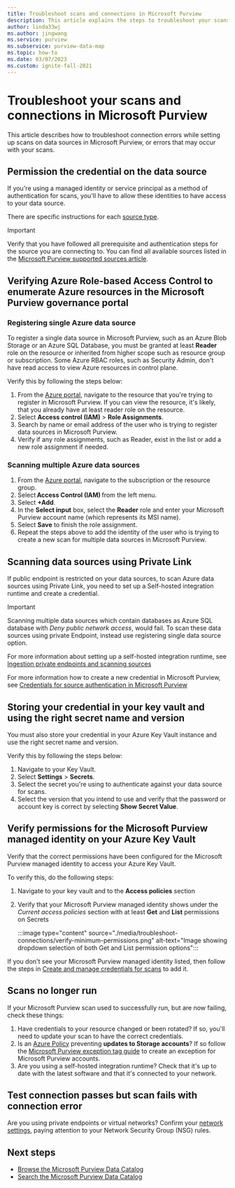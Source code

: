 ```yaml
---
title: Troubleshoot scans and connections in Microsoft Purview
description: This article explains the steps to troubleshoot your scans and source connections in Microsoft Purview.
author: linda33wj
ms.author: jingwang
ms.service: purview
ms.subservice: purview-data-map
ms.topic: how-to
ms.date: 03/07/2023
ms.custom: ignite-fall-2021
---
```

# Troubleshoot your scans and connections in Microsoft Purview

This article describes how to troubleshoot connection errors while setting up scans on data sources in Microsoft Purview, or errors that may occur with your scans.

## Permission the credential on the data source

If you're using a managed identity or service principal as a method of authentication for scans, you'll have to allow these identities to have access to your data source.

There are specific instructions for each [source type](azure-purview-connector-overview.md).

> [!IMPORTANT]
> Verify that you have followed all prerequisite and authentication steps for the source you are connecting to.
> You can find all available sources listed in the [Microsoft Purview supported sources article](azure-purview-connector-overview.md).

## Verifying Azure Role-based Access Control to enumerate Azure resources in the Microsoft Purview governance portal

### Registering single Azure data source

To register a single data source in Microsoft Purview, such as an Azure Blob Storage or an Azure SQL Database, you must be granted at least **Reader** role on the resource or inherited from higher scope such as resource group or subscription. Some Azure RBAC roles, such as Security Admin, don't have read access to view Azure resources in control plane.  

Verify this by following the steps below:

1. From the [Azure portal](https://portal.azure.com), navigate to the resource that you're trying to register in Microsoft Purview. If you can view the resource, it's likely, that you already have at least reader role on the resource.
2. Select **Access control (IAM)** > **Role Assignments**.
3. Search by name or email address of the user who is trying to register data sources in Microsoft Purview.
4. Verify if any role assignments, such as Reader, exist in the list or add a new role assignment if needed.

### Scanning multiple Azure data sources

1. From the [Azure portal](https://portal.azure.com), navigate to the subscription or the resource group.  
2. Select **Access Control (IAM)** from the left menu.
3. Select **+Add**.
4. In the **Select input** box, select the **Reader** role and enter your Microsoft Purview account name (which represents its MSI name). 
5. Select **Save** to finish the role assignment.
6. Repeat the steps above to add the identity of the user who is trying to create a new scan for multiple data sources in Microsoft Purview.

## Scanning data sources using Private Link

If public endpoint is restricted on your data sources, to scan Azure data sources using Private Link, you need to set up a Self-hosted integration runtime and create a credential. 

> [!IMPORTANT]
> Scanning multiple data sources which contain databases as Azure SQL database with _Deny public network access_, would fail. To scan these data sources using private Endpoint, instead use registering single data source option.

For more information about setting up a self-hosted integration runtime, see [Ingestion private endpoints and scanning sources](catalog-private-link-ingestion.md#deploy-self-hosted-integration-runtime-ir-and-scan-your-data-sources)

For more information how to create a new credential in Microsoft Purview, see [Credentials for source authentication in Microsoft Purview](manage-credentials.md#create-azure-key-vaults-connections-in-your-microsoft-purview-account)

## Storing your credential in your key vault and using the right secret name and version

You must also store your credential in your Azure Key Vault instance and use the right secret name and version.

Verify this by following the steps below:

1. Navigate to your Key Vault.
1. Select **Settings** > **Secrets**.
1. Select the secret you're using to authenticate against your data source for scans.
1. Select the version that you intend to use and verify that the password or account key is correct by selecting **Show Secret Value**.

## Verify permissions for the Microsoft Purview managed identity on your Azure Key Vault

Verify that the correct permissions have been configured for the Microsoft Purview managed identity to access your Azure Key Vault.

To verify this, do the following steps:

1. Navigate to your key vault and to the **Access policies** section

1. Verify that your Microsoft Purview managed identity shows under the _Current access policies_ section with at least **Get** and **List** permissions on Secrets

   :::image type="content" source="./media/troubleshoot-connections/verify-minimum-permissions.png" alt-text="Image showing dropdown selection of both Get and List permission options":::

If you don't see your Microsoft Purview managed identity listed, then follow the steps in [Create and manage credentials for scans](manage-credentials.md) to add it.

## Scans no longer run

If your Microsoft Purview scan used to successfully run, but are now failing, check these things:
1. Have credentials to your resource changed or been rotated? If so, you'll need to update your scan to have the correct credentials.
1. Is an [Azure Policy](../governance/policy/overview.md) preventing **updates to Storage accounts**? If so follow the [Microsoft Purview exception tag guide](create-azure-purview-portal-faq.md) to create an exception for Microsoft Purview accounts.
1. Are you using a self-hosted integration runtime? Check that it's up to date with the latest software and that it's connected to your network.

## Test connection passes but scan fails with connection error

Are you using private endpoints or virtual networks? Confirm your [network settings](concept-best-practices-security.md#network-security), paying attention to your Network Security Group (NSG) rules.

## Next steps

- [Browse the Microsoft Purview Data Catalog](how-to-browse-catalog.md)
- [Search the Microsoft Purview Data Catalog](how-to-search-catalog.md)
